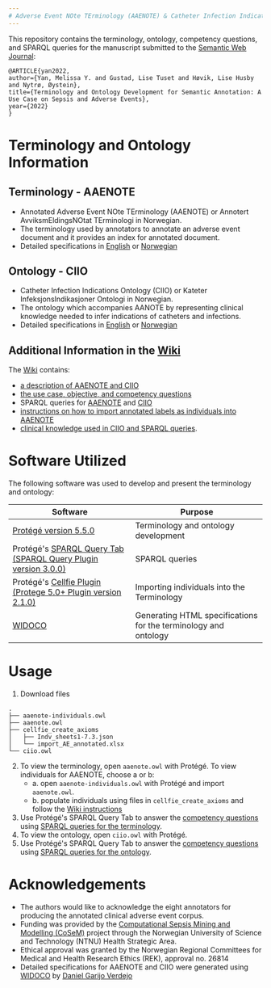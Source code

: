 ```yaml
---
# Adverse Event NOte TErminology (AAENOTE) & Catheter Infection Indications Ontology (CIIO)
---
```


This repository contains the terminology, ontology, competency questions, and SPARQL queries for the manuscript submitted to the [Semantic Web Journal](http://www.semantic-web-journal.net/):
```
@ARTICLE{yan2022,
author={Yan, Melissa Y. and Gustad, Lise Tuset and Høvik, Lise Husby and Nytrø, Øystein},
title={Terminology and Ontology Development for Semantic Annotation: A Use Case on Sepsis and Adverse Events},
year={2022}
}
```


# Terminology and Ontology Information 

## Terminology - AAENOTE
- Annotated Adverse Event NOte TErminology (AAENOTE) or Annotert AvviksmEldingsNOtat TErminologi in Norwegian.
- The terminology used by annotators to annotate an adverse event document and it provides an index for annotated document.
- Detailed specifications in [English](https://folk.ntnu.no/melissay/ontology/aaenote/index-en.html) or [Norwegian](https://folk.ntnu.no/melissay/ontology/aaenote/index-no.html)

## Ontology - CIIO 
- Catheter Infection Indications Ontology (CIIO) or Kateter InfeksjonsIndikasjoner Ontologi in Norwegian.
- The ontology which accompanies AANOTE by representing clinical knowledge needed to infer indications of catheters and infections. 
- Detailed specifications in [English](https://folk.ntnu.no/melissay/ontology/ciio/index-en.html) or [Norwegian](https://folk.ntnu.no/melissay/ontology/ciio/index-no.html)

## Additional Information in the [Wiki](https://github.com/melissayan/aaenote_and_ciio/wiki) 
The [Wiki](https://github.com/melissayan/aaenote_and_ciio/wiki) contains:
- [a description of AAENOTE and CIIO](https://github.com/melissayan/aaenote_and_ciio/wiki)
- [the use case, objective, and competency questions](https://github.com/melissayan/aaenote_and_ciio/wiki/Use-Case,-Objective,-and-Competency-Questions)
- SPARQL queries for [AAENOTE](https://github.com/melissayan/aaenote_and_ciio/wiki/Terminology-SPARQL-Queries) and [CIIO](https://github.com/melissayan/aaenote_and_ciio/wiki/Ontology-SPARQL-Queries)
- [instructions on how to import annotated labels as individuals into AAENOTE](https://github.com/melissayan/aaenote_and_ciio/wiki/Import-Individuals-for-Terminology)
- [clinical knowledge used in CIIO and SPARQL queries](https://github.com/melissayan/aaenote_and_ciio/wiki/Catheter-Infection-Indications-Ontology-(CIIO)-Clinical-Knowledge).



# Software Utilized
The following software was used to develop and present the terminology and ontology:

| Software                                                                                                                | Purpose                                                         |
| ----------------------------------------------------------------------------------------------------------------------- | --------------------------------------------------------------- |
| [Protégé version 5.5.0](https://github.com/protegeproject/protege)                                                      | Terminology and ontology development                            |
| Protégé's [SPARQL Query Tab (SPARQL Query Plugin version 3.0.0)](https://github.com/protegeproject/sparql-query-plugin) | SPARQL queries                                                  |
| Protégé's [Cellfie Plugin (Protege 5.0+ Plugin version 2.1.0)](https://github.com/protegeproject/cellfie-plugin)        | Importing individuals into the Terminology                      |
| [WIDOCO](https://github.com/dgarijo/Widoco)                                                                             | Generating HTML specifications for the terminology and ontology | 


# Usage
 1. Download files 
 ```
.
├── aaenote-individuals.owl
├── aaenote.owl
├── cellfie_create_axioms
│   ├── Indv_sheets1-7.3.json
│   └── import_AE_annotated.xlsx
└── ciio.owl
 ```
2. To view the terminology, open ```aaenote.owl``` with Protégé.  To view individuals for AAENOTE, choose a or b: 
    - a. open ```aaenote-individuals.owl``` with Protégé and import ```aaenote.owl```.
    - b. populate individuals using files in ```cellfie_create_axioms``` and follow the [Wiki instructions](https://github.com/melissayan/aaenote_and_ciio/wiki/Import-Individuals-for-Terminology)
3. Use Protégé's SPARQL Query Tab to answer the [competency questions](https://github.com/melissayan/aaenote_and_ciio/wiki/Use-Case,-Objective,-and-Competency-Questions) using [SPARQL queries for the terminology](https://github.com/melissayan/aaenote_and_ciio/wiki/Terminology-SPARQL-Queries). 
4. To view the ontology, open ```ciio.owl``` with Protégé. 
5. Use Protégé's SPARQL Query Tab to answer the [competency questions](https://github.com/melissayan/aaenote_and_ciio/wiki/Use-Case,-Objective,-and-Competency-Questions) using [SPARQL queries for the ontology](https://github.com/melissayan/aaenote_and_ciio/wiki/Ontology-SPARQL-Queries).  



# Acknowledgements
- The authors would like to acknowledge the eight annotators for producing the annotated clinical adverse event corpus.  
- Funding was provided by the [Computational Sepsis Mining and Modelling (CoSeM)](https://www.ntnu.edu/cosem) project through the Norwegian University of Science and Technology (NTNU) Health Strategic Area.
- Ethical approval was granted by the Norwegian Regional Committees for Medical and Health Research Ethics (REK), approval no. 26814
- Detailed specifications for AAENOTE and CIIO were generated using [WIDOCO](https://github.com/dgarijo/Widoco) by [Daniel Garijo Verdejo](https://github.com/dgarijo)
